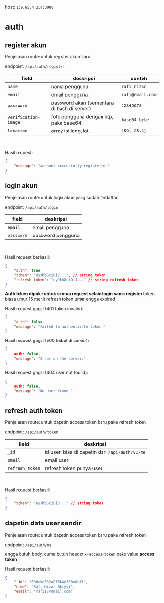 host: `159.65.4.250:3000`

# auth

## register akun

Penjelasan route: untuk register akun baru

endpoint: `/api/auth/register`

| field | deskripsi | contoh |
| --- | --- | --- |
| `name` | nama pengguna | `rafi nizar` |
| `email` | email pengguna | `rafi@email.com` |
| `password` | password akun (sementara di hash di server) | `12345678` |
| `verification-image` | foto pengguna dengan ktp, pake base64 | `base64 byte` |
| `location` | array isi lang, lat | `[50, 25.3]` |

<br>

Hasil request:

```json
{
    "message": "Account succesfully registered."
}
```

## login akun

Penjelasan route: untuk login akun yang sudah terdaftar

endpoint: `/api/auth/login`

| field | deskripsi |
| --- | --- |
| `email` | email pengguna |
| `password` | password pengguna |

<br>

Hasil request berhasil:

```json
{
    "auth": true,
    "token": "eyJhbGciOiJ...", // string token
    "refresh_token": "eyJhbGciOiJ..." // string refresh token
}
```

**Auth token dipake untuk semua request selain login sama register**
token biasa umur 15 menit
refresh token umur engga expired

Hasil request gagal (401 token invalid):
```json
{
    "auth": false,
    "message": "Failed to authenticate token."
}
```

Hasil request gagal (500 trobel di server):
```json
{
    auth: false,
    "message": "Error on the server."
}
```

Hasil request gagal (404 user not found):
```json
{
    auth: false,
    "message": "No user found."
}
```

## refresh auth token

Penjelasan route: untuk dapetin access token baru pake refresh token

endpoint: `/api/auth/token`

| field | deskripsi |
| --- | --- |
| `_id` | id user, bisa di dapetin dari `/api/auth/v1/me` |
| `email` | email user |
| `refresh_token` | refresh token punya user |

<br>

Hasil request berhasil:

```json
{
    "token": "eyJhbGciOiJ..." // string token
}
```

## dapetin data user sendiri

Penjelasan route: untuk dapetin access token baru pake refresh token

endpoint: `/api/auth/me`

engga butuh body, cuma butuh header `x-access-token` pake value **access token**

Hasil request berhasil:

```json
{
    "_id": "608ebc562a8f5b4ef00edbff",
    "name": "Rafi Nizar Abiyyi",
    "email": "rafi17@email.com"
}
```